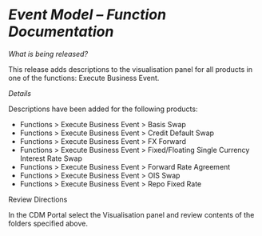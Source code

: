 # *Event Model – Function Documentation*

_What is being released?_

This release adds descriptions to the visualisation panel for all products in one of the functions: Execute Business Event.

_Details_

Descriptions have been added for the following products:

- Functions > Execute Business Event > Basis Swap
- Functions > Execute Business Event > Credit Default Swap
- Functions > Execute Business Event > FX Forward
- Functions > Execute Business Event > Fixed/Floating Single Currency Interest Rate Swap
- Functions > Execute Business Event > Forward Rate Agreement
- Functions > Execute Business Event > OIS Swap
- Functions > Execute Business Event > Repo Fixed Rate

Review Directions

In the CDM Portal select the Visualisation panel and review contents of the folders specified above.
